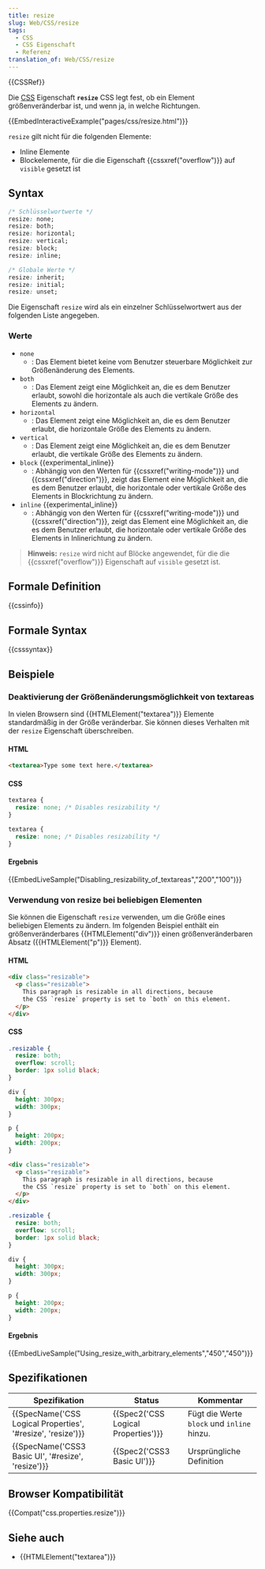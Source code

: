 ```yaml
---
title: resize
slug: Web/CSS/resize
tags:
  - CSS
  - CSS Eigenschaft
  - Referenz
translation_of: Web/CSS/resize
---
```

{{CSSRef}}

Die [CSS](/de/docs/Web/CSS) Eigenschaft **`resize`** CSS legt fest, ob ein Element größenveränderbar ist, und wenn ja, in welche Richtungen.

{{EmbedInteractiveExample("pages/css/resize.html")}}

`resize` gilt nicht für die folgenden Elemente:

- Inline Elemente
- Blockelemente, für die die Eigenschaft {{cssxref("overflow")}} auf `visible` gesetzt ist

## Syntax

```css
/* Schlüsselwortwerte */
resize: none;
resize: both;
resize: horizontal;
resize: vertical;
resize: block;
resize: inline;

/* Globale Werte */
resize: inherit;
resize: initial;
resize: unset;
```

Die Eigenschaft `resize` wird als ein einzelner Schlüsselwortwert aus der folgenden Liste angegeben.

### Werte

- `none`
  - : Das Element bietet keine vom Benutzer steuerbare Möglichkeit zur Größenänderung des Elements.
- `both`
  - : Das Element zeigt eine Möglichkeit an, die es dem Benutzer erlaubt, sowohl die horizontale als auch die vertikale Größe des Elements zu ändern.
- `horizontal`
  - : Das Element zeigt eine Möglichkeit an, die es dem Benutzer erlaubt, die horizontale Größe des Elements zu ändern.
- `vertical`
  - : Das Element zeigt eine Möglichkeit an, die es dem Benutzer erlaubt, die vertikale Größe des Elements zu ändern.
- `block` {{experimental_inline}}
  - : Abhängig von den Werten für {{cssxref("writing-mode")}} und {{cssxref("direction")}}, zeigt das Element eine Möglichkeit an, die es dem Benutzer erlaubt, die horizontale oder vertikale Größe des Elements in Blockrichtung zu ändern.
- `inline` {{experimental_inline}}
  - : Abhängig von den Werten für {{cssxref("writing-mode")}} und {{cssxref("direction")}}, zeigt das Element eine Möglichkeit an, die es dem Benutzer erlaubt, die horizontale oder vertikale Größe des Elements in Inlinerichtung zu ändern.

> **Hinweis:** `resize` wird nicht auf Blöcke angewendet, für die die {{cssxref("overflow")}} Eigenschaft auf `visible` gesetzt ist.

## Formale Definition

{{cssinfo}}

## Formale Syntax

{{csssyntax}}

## Beispiele

### Deaktivierung der Größenänderungsmöglichkeit von textareas

In vielen Browsern sind {{HTMLElement("textarea")}} Elemente standardmäßig in der Größe veränderbar. Sie können dieses Verhalten mit der `resize` Eigenschaft überschreiben.

#### HTML

```html
<textarea>Type some text here.</textarea>
```

#### CSS

```css
textarea {
  resize: none; /* Disables resizability */
}
```

```css
textarea {
  resize: none; /* Disables resizability */
}
```

#### Ergebnis

{{EmbedLiveSample("Disabling_resizability_of_textareas","200","100")}}

### Verwendung von resize bei beliebigen Elementen

Sie können die Eigenschaft `resize` verwenden, um die Größe eines beliebigen Elements zu ändern. Im folgenden Beispiel enthält ein größenveränderbares {{HTMLElement("div")}} einen größenveränderbaren Absatz ({{HTMLElement("p")}} Element).

#### HTML

```html
<div class="resizable">
  <p class="resizable">
    This paragraph is resizable in all directions, because
    the CSS `resize` property is set to `both` on this element.
  </p>
</div>
```

#### CSS

```css
.resizable {
  resize: both;
  overflow: scroll;
  border: 1px solid black;
}

div {
  height: 300px;
  width: 300px;
}

p {
  height: 200px;
  width: 200px;
}
```

```html
<div class="resizable">
  <p class="resizable">
    This paragraph is resizable in all directions, because
    the CSS `resize` property is set to `both` on this element.
  </p>
</div>
```

```css
.resizable {
  resize: both;
  overflow: scroll;
  border: 1px solid black;
}

div {
  height: 300px;
  width: 300px;
}

p {
  height: 200px;
  width: 200px;
}
```

#### Ergebnis

{{EmbedLiveSample("Using_resize_with_arbitrary_elements","450","450")}}

## Spezifikationen

| Spezifikation                                                                    | Status                                           | Kommentar                                  |
| -------------------------------------------------------------------------------- | ------------------------------------------------ | ------------------------------------------ |
| {{SpecName('CSS Logical Properties', '#resize', 'resize')}} | {{Spec2('CSS Logical Properties')}} | Fügt die Werte `block` und `inline` hinzu. |
| {{SpecName('CSS3 Basic UI', '#resize', 'resize')}}             | {{Spec2('CSS3 Basic UI')}}             | Ursprüngliche Definition                   |

## Browser Kompatibilität

{{Compat("css.properties.resize")}}

## Siehe auch

- {{HTMLElement("textarea")}}
